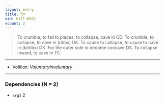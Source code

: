 ```yaml
---
layout: entry
title: རྡིབ་
vid: Hill:0921
vcount: 2
---
```

> To crumble, to fall to pieces, to collapse, cave in CD\. To crumble, to collapse, to cave in (rdibs) DK\. To cause to collapse, to cause to cave in (brdibs) DK\. For the outer side to become concave DS\. To collapse inward, to cave in TC\.

---
* Volition: _VoluntaryInvoluntary_

---

### Dependencies (N = 2)
* `arg1` 2
